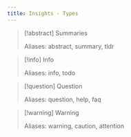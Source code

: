 ```yaml
---
title: Insights - Types
---
```



 > 
 > \[!abstract\] Summaries 
 > 
 > Aliases: abstract, summary, tldr

 > 
 > \[!info\] Info 
 > 
 > Aliases: info, todo

 > 
 > \[!question\] Question 
 > 
 > Aliases: question, help, faq

 > 
 > \[!warning\] Warning 
 > 
 > Aliases: warning, caution, attention
